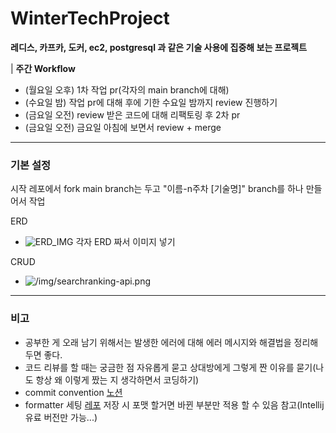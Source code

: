 # WinterTechProject
**레디스, 카프카, 도커, ec2, postgresql 과 같은 기술 사용에 집중해 보는 프로젝트**

| **주간 Workflow**

* (월요일 오후) 1차 작업 pr(각자의 main branch에 대해)
* (수요일 밤) 작업 pr에 대해 후에 기한 수요일 밤까지 review 진행하기
* (금요일 오전) review 받은 코드에 대해 리팩토링 후 2차 pr
* (금요일 오전) 금요일 아침에 보면서 review + merge

---
### 기본 설정
시작 레포에서 fork
main branch는 두고 "이름-n주차 [기술명]" branch를 하나 만들어서 작업

ERD
 - ![ERD_IMG]() 각자 ERD 짜서 이미지 넣기


CRUD
 - ![/img/searchranking-api.png]()

---

### 비고
  - 공부한 게 오래 남기 위해서는 발생한 에러에 대해 에러 메시지와 해결법을 정리해두면 좋다.
  - 코드 리뷰를 할 때는 궁금한 점 자유롭게 묻고 상대방에게 그렇게 짠 이유를 묻기(나도 항상 왜 이렇게 짰는 지 생각하면서 코딩하기)
  - commit convention [노션](https://bow-snail-89d.notion.site/Convention-8763cd0df1174421be5fcaae6090444e)
  - formatter 세팅 [레포](https://github.com/naver/hackday-conventions-java/tree/master) 저장 시 포맷 할거면 바뀐 부분만 적용 할 수 있음 참고(Intellij 유료 버전만 가능...)
